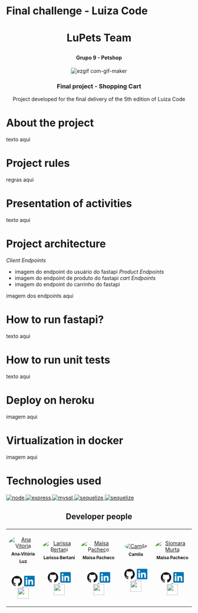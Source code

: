 # Final challenge - Luiza Code 

# <p align="center"> LuPets Team </p>

#### <h4 align="center"> Grupo 9 - Petshop </h4>

<div align="center">
  
![ezgif com-gif-maker](https://user-images.githubusercontent.com/74475820/194670258-75e61522-a813-4063-a396-48d31784f29a.gif)
  
</div>
                                                                                                                
<p align="center">
    <h3 align="center"> Final project - Shopping Cart </h3>
    <p align="center">
       Project developed for the final delivery of the 5th edition of Luiza Code
    <br />
   </p>
<p>

# About the project

texto aqui
    
# Project rules

regras aqui
  
# Presentation of activities
  texto aqui

# Project architecture

_Client Endpoints_
  * imagem do endpoint do usuário do fastapi
_Product Endpoints_
  * imagem do endpoint de produto do fastapi
_cart Endpoints_
  * imagem do endpoint do carrinho do fastapi


imagem dos endpoints aqui 

# How to run fastapi?
  texto aqui

# How to run unit tests
  texto aqui
  
# Deploy on heroku
  imagem aqui
  
# Virtualization in docker
  imagem aqui



# Technologies used <br>
<a href="pyton">
   <img align="center" alt="node" height="40" width="40" src="https://cdn.jsdelivr.net/gh/devicons/devicon/icons/python/python-original.svg">
</a>
    <a href="mongodb">
   <img align="center" alt="express" height="40" width="40" src="https://cdn.jsdelivr.net/gh/devicons/devicon/icons/mongodb/mongodb-original-wordmark.svg">
</a>
  <a href="fastapi">
   <img align="center" alt="mysql" height="40" width="40" src="https://cdn.jsdelivr.net/gh/devicons/devicon/icons/fastapi/fastapi-plain-wordmark.svg">
</a>
    <a href="docker">
   <img align="center" alt="sequelize" height="40" width="40" src="https://cdn.jsdelivr.net/gh/devicons/devicon/icons/docker/docker-original-wordmark.svg">
</a>
   <a href="heroku">
   <img align="center" alt="sequelize" height="40" width="40" src="https://cdn.jsdelivr.net/gh/devicons/devicon/icons/heroku/heroku-plain-wordmark.svg">
</a>


## <p align="center"> Developer people </p>

<table align="center">
  <td align="center"><br>
        <a href="https://www.linkedin.com/in/ana-vitoria-luz-546201219/">
          <img src="imagem do avatar aqui dentro" width="105px;" alt="Ana Vitoria" style="max-width:100%;border-radius: 50%;">
            <br><sub><b>Ana Vitória Luz</b></sub><br>
         <p align="center">
         </a><br>
         <a href="https://github.com/anairotiv">
                    <img src="https://raw.githubusercontent.com/devicons/devicon/master/icons/github/github-original.svg" height="30" width="30">
            </a>
             <a href="https://www.linkedin.com/in/ana-vitoria-luz-546201219/" rel="nofollow">
                 <img src="https://raw.githubusercontent.com/devicons/devicon/master/icons/linkedin/linkedin-original.svg" height="30" width="30">
            </a>
             <a href="mailto:anavitoriasln@gmail.com">
                  <img src="https://user-images.githubusercontent.com/60053229/118977653-c8a76a00-b94c-11eb-8832-e815ed684ccf.png" height="30" width="30">
            </a>
       </p>
</td>
<td align="center"><br>
        <a href="imagem da larissa aqui">
            <img src="imagem aqui" width="105px;" alt="Larissa Bertani" style="max-width:100%;border-radius: 50%;">
            <br><sub><b>Larissa Bertani</b></sub><br>
        <p align="center">
            </a><br>
            <a href="https://github.com/larissabertani">
                   <img src="https://raw.githubusercontent.com/devicons/devicon/master/icons/github/github-original.svg" height="30" width="30">
            </a>
            <a href="https://br.linkedin.com/in/larissabertani" rel="nofollow">
                 <img src="https://raw.githubusercontent.com/devicons/devicon/master/icons/linkedin/linkedin-original.svg" height="30" width="30">
            </a>
            <a href="email da lari aqui">
                  <img src="https://user-images.githubusercontent.com/60053229/118977653-c8a76a00-b94c-11eb-8832-e815ed684ccf.png" height="30" width="30">
            </a>
       </p>
</td>
<td align="center"><br>
        <a href="imagem da Maisa aqui">
            <img src="imagem aqui" width="105px;" alt="Maisa Pacheco" style="max-width:100%;border-radius: 50%;">
            <br><sub><b>Maisa Pacheco</b></sub><br>
        <p align="center">
            </a><br>
            <a href="https://github.com/MaisaPacheco">
                   <img src="https://raw.githubusercontent.com/devicons/devicon/master/icons/github/github-original.svg" height="30" width="30">
            </a>
            <a href="https://www.linkedin.com/in/maisapacheco/" rel="nofollow">
                 <img src="https://raw.githubusercontent.com/devicons/devicon/master/icons/linkedin/linkedin-original.svg" height="30" width="30">
            </a>
            <a href="email da Maisa aqui">
                  <img src="https://user-images.githubusercontent.com/60053229/118977653-c8a76a00-b94c-11eb-8832-e815ed684ccf.png" height="30" width="30">
            </a>
       </p>
</td>
<td align="center"><br>
        <a href="imagem da Camila aqui">
            <img src="imagem aqui" width="105px;" alt="Camila" style="max-width:100%;border-radius: 50%;">
            <br><sub><b>Camila</b></sub><br>
        <p align="center">
            </a><br>
            <a href="link do github da Camila aqui">
                   <img src="https://raw.githubusercontent.com/devicons/devicon/master/icons/github/github-original.svg" height="30" width="30">
            </a>
            <a href="https://www.linkedin.com/in/camilatofoli/" rel="nofollow">
                 <img src="https://raw.githubusercontent.com/devicons/devicon/master/icons/linkedin/linkedin-original.svg" height="30" width="30">
            </a>
            <a href="email da camila aqui">
                  <img src="https://user-images.githubusercontent.com/60053229/118977653-c8a76a00-b94c-11eb-8832-e815ed684ccf.png" height="30" width="30">
            </a>
       </p>
</td>
<td align="center"><br>
        <a href="imagem da Siomara aqui">
            <img src="imagem aqui" width="105px;" alt="Siomara Murta" style="max-width:100%;border-radius: 50%;">
            <br><sub><b>Maisa Pacheco</b></sub><br>
        <p align="center">
            </a><br>
            <a href="https://github.com/siomaramurta">
                   <img src="https://raw.githubusercontent.com/devicons/devicon/master/icons/github/github-original.svg" height="30" width="30">
            </a>
            <a href="https://www.linkedin.com/in/siomara-murta-31466362/" rel="nofollow">
                 <img src="https://raw.githubusercontent.com/devicons/devicon/master/icons/linkedin/linkedin-original.svg" height="30" width="30">
            </a>
            <a href="email da Siomara aqui">
                  <img src="https://user-images.githubusercontent.com/60053229/118977653-c8a76a00-b94c-11eb-8832-e815ed684ccf.png" height="30" width="30">
            </a>
       </p>
</td>

</table>
